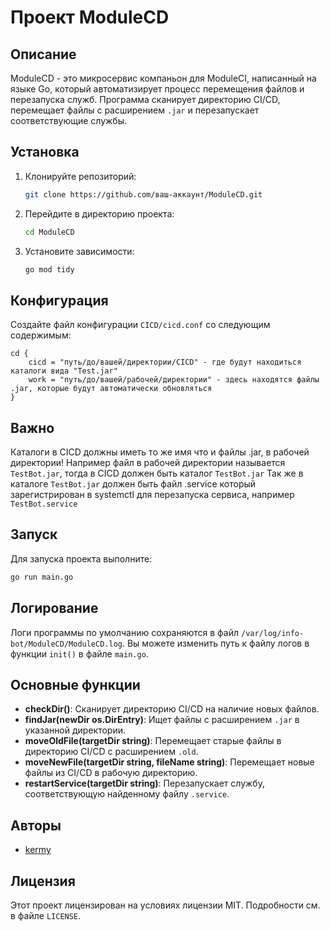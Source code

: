 # Проект ModuleCD

## Описание

ModuleCD - это микросервис компаньон для ModuleCI, написанный на языке Go, который автоматизирует процесс перемещения файлов и перезапуска служб. Программа сканирует директорию CI/CD, перемещает файлы с расширением `.jar` и перезапускает соответствующие службы.

## Установка

1. Клонируйте репозиторий:
    ```sh
    git clone https://github.com/ваш-аккаунт/ModuleCD.git
    ```

2. Перейдите в директорию проекта:
    ```sh
    cd ModuleCD
    ```

3. Установите зависимости:
    ```sh
    go mod tidy
    ```

## Конфигурация

Создайте файл конфигурации `CICD/cicd.conf` со следующим содержимым:
```hcl
cd {
    cicd = "путь/до/вашей/директории/CICD" - где будут находиться каталоги вида "Test.jar"
    work = "путь/до/вашей/рабочей/директории" - здесь находятся файлы .jar, которые будут автоматически обновляться
}
```
## Важно
Каталоги в CICD должны иметь то же имя что и файлы .jar, в рабочей директории! 
Например файл в рабочей директории называется `TestBot.jar`, тогда в CICD должен быть каталог `TestBot.jar`
Так же в каталоге `TestBot.jar` должен быть файл .service который зарегистрирован в systemctl для перезапуска сервиса, например `TestBot.service`

## Запуск

Для запуска проекта выполните:
```sh
go run main.go
```

## Логирование

Логи программы по умолчанию сохраняются в файл `/var/log/info-bot/ModuleCD/ModuleCD.log`. Вы можете изменить путь к файлу логов в функции `init()` в файле `main.go`.

## Основные функции

- **checkDir()**: Сканирует директорию CI/CD на наличие новых файлов.
- **findJar(newDir os.DirEntry)**: Ищет файлы с расширением `.jar` в указанной директории.
- **moveOldFile(targetDir string)**: Перемещает старые файлы в директорию CI/CD с расширением `.old`.
- **moveNewFile(targetDir string, fileName string)**: Перемещает новые файлы из CI/CD в рабочую директорию.
- **restartService(targetDir string)**: Перезапускает службу, соответствующую найденному файлу `.service`.

## Авторы

- [kermy](https://github.com/ikermy)

## Лицензия

Этот проект лицензирован на условиях лицензии MIT. Подробности см. в файле `LICENSE`.